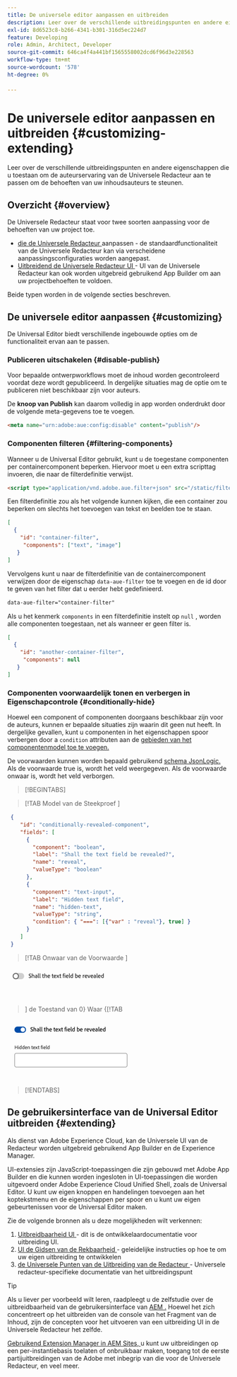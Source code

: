 ```yaml
---
title: De universele editor aanpassen en uitbreiden
description: Leer over de verschillende uitbreidingspunten en andere eigenschappen die u toestaan om UI van de Universele Redacteur aan te passen om de behoeften van uw inhoudsauteurs te steunen.
exl-id: 8d6523c8-b266-4341-b301-316d5ec224d7
feature: Developing
role: Admin, Architect, Developer
source-git-commit: 646ca4f4a441bf1565558002dcd6f96d3e228563
workflow-type: tm+mt
source-wordcount: '578'
ht-degree: 0%

---
```



# De universele editor aanpassen en uitbreiden {#customizing-extending}

Leer over de verschillende uitbreidingspunten en andere eigenschappen die u toestaan om de auteurservaring van de Universele Redacteur aan te passen om de behoeften van uw inhoudsauteurs te steunen.

## Overzicht {#overview}

De Universele Redacteur staat voor twee soorten aanpassing voor de behoeften van uw project toe.

* [ die de Universele Redacteur ](#customizing) aanpassen - de standaardfunctionaliteit van de Universele Redacteur kan via verscheidene aanpassingsconfiguraties worden aangepast.
* [ Uitbreidend de Universele Redacteur UI ](#extending) - UI van de Universele Redacteur kan ook worden uitgebreid gebruikend App Builder om aan uw projectbehoeften te voldoen.

Beide typen worden in de volgende secties beschreven.

## De universele editor aanpassen {#customizing}

De Universal Editor biedt verschillende ingebouwde opties om de functionaliteit ervan aan te passen.

### Publiceren uitschakelen {#disable-publish}

Voor bepaalde ontwerpworkflows moet de inhoud worden gecontroleerd voordat deze wordt gepubliceerd. In dergelijke situaties mag de optie om te publiceren niet beschikbaar zijn voor auteurs.

De **knoop van Publish** kan daarom volledig in app worden onderdrukt door de volgende meta-gegevens toe te voegen.

```html
<meta name="urn:adobe:aue:config:disable" content="publish"/>
```

### Componenten filteren {#filtering-components}

Wanneer u de Universal Editor gebruikt, kunt u de toegestane componenten per containercomponent beperken. Hiervoor moet u een extra scripttag invoeren, die naar de filterdefinitie verwijst.

```html
<script type="application/vnd.adobe.aue.filter+json" src="/static/filter-definition.json"></script>
```

Een filterdefinitie zou als het volgende kunnen kijken, die een container zou beperken om slechts het toevoegen van tekst en beelden toe te staan.

```json
[
  {
    "id": "container-filter",
     "components": ["text", "image"]
   }
]
```

Vervolgens kunt u naar de filterdefinitie van de containercomponent verwijzen door de eigenschap `data-aue-filter` toe te voegen en de id door te geven van het filter dat u eerder hebt gedefinieerd.

```html
data-aue-filter="container-filter"
```

Als u het kenmerk `components` in een filterdefinitie instelt op `null` , worden alle componenten toegestaan, net als wanneer er geen filter is.

```json
[
  {
    "id": "another-container-filter",
     "components": null
   }
]
```

### Componenten voorwaardelijk tonen en verbergen in Eigenschapcontrole {#conditionally-hide}

Hoewel een component of componenten doorgaans beschikbaar zijn voor de auteurs, kunnen er bepaalde situaties zijn waarin dit geen nut heeft. In dergelijke gevallen, kunt u componenten in het eigenschappen spoor verbergen door a `condition` attributen aan de [ gebieden van het componentenmodel toe te voegen.](/help/implementing/universal-editor/field-types.md#fields)

De voorwaarden kunnen worden bepaald gebruikend [ schema JsonLogic.](https://jsonlogic.com/) Als de voorwaarde true is, wordt het veld weergegeven. Als de voorwaarde onwaar is, wordt het veld verborgen.

>[!BEGINTABS]

>[!TAB  Model van de Steekproef ]

```json
 {
    "id": "conditionally-revealed-component",
    "fields": [
      {
        "component": "boolean",
        "label": "Shall the text field be revealed?",
        "name": "reveal",
        "valueType": "boolean"
      },
      {
        "component": "text-input",
        "label": "Hidden text field",
        "name": "hidden-text",
        "valueType": "string",
        "condition": { "===": [{"var" : "reveal"}, true] }
      }
    ]
 }
```

>[!TAB  Onwaar van de Voorwaarde ]

![ Verborgen tekstgebied ](assets/hidden.png)

>] de Toestand van 0} Waar {[!TAB 

![ Getoonde tekstgebied ](assets/shown.png)

>[!ENDTABS]

## De gebruikersinterface van de Universal Editor uitbreiden {#extending}

Als dienst van Adobe Experience Cloud, kan de Universele UI van de Redacteur worden uitgebreid gebruikend App Builder en de Experience Manager.

UI-extensies zijn JavaScript-toepassingen die zijn gebouwd met Adobe App Builder en die kunnen worden ingesloten in UI-toepassingen die worden uitgevoerd onder Adobe Experience Cloud Unified Shell, zoals de Universal Editor. U kunt uw eigen knoppen en handelingen toevoegen aan het koptekstmenu en de eigenschappen per spoor en u kunt uw eigen gebeurtenissen voor de Universal Editor maken.

Zie de volgende bronnen als u deze mogelijkheden wilt verkennen:

1. [ Uitbreidbaarheid UI ](https://developer.adobe.com/uix/docs/) - dit is de ontwikkelaardocumentatie voor uitbreiding UI.
1. [ UI de Gidsen van de Rekbaarheid ](https://developer.adobe.com/uix/docs/guides/) - geleidelijke instructies op hoe te om uw eigen uitbreiding te ontwikkelen
1. [ de Universele Punten van de Uitbreiding van de Redacteur ](https://developer.adobe.com/uix/docs/services/aem-universal-editor/) - Universele redacteur-specifieke documentatie van het uitbreidingspunt

>[!TIP]
>
>Als u liever per voorbeeld wilt leren, raadpleegt u de zelfstudie over de uitbreidbaarheid van de gebruikersinterface van [AEM .](https://experienceleague.adobe.com/en/docs/experience-manager-learn/cloud-service/developing/extensibility/ui/overview) Hoewel het zich concentreert op het uitbreiden van de console van het Fragment van de Inhoud, zijn de concepten voor het uitvoeren van een uitbreiding UI in de Universele Redacteur het zelfde.

[ Gebruikend Extension Manager in AEM Sites, ](https://developer.adobe.com/uix/docs/extension-manager/) u kunt uw uitbreidingen op een per-instantiebasis toelaten of onbruikbaar maken, toegang tot de eerste partijuitbreidingen van de Adobe met inbegrip van die voor de Universele Redacteur, en veel meer.
